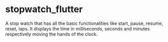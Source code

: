 # stopwatch_flutter
A stop watch that has all the basic functionalities like start, pause, resume, reset, laps. It displays the time in milliseconds, seconds and minutes respectively moving the hands of the clock. 
